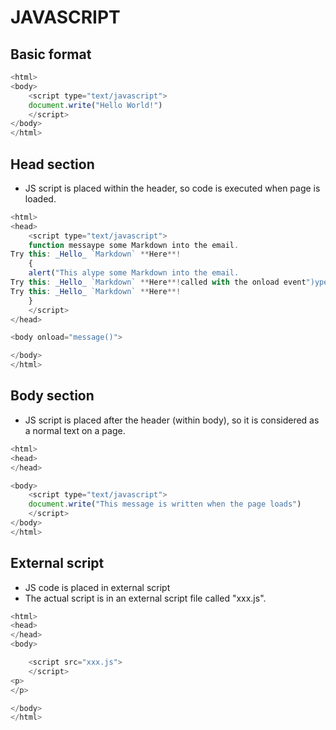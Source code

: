 # JAVASCRIPT

## Basic format
```javascript
<html>
<body>
    <script type="text/javascript">
    document.write("Hello World!")
    </script>
</body>
</html>
```

## Head section
- JS script is placed within the header, so code is executed when page is loaded.

```javascript
<html>
<head>
    <script type="text/javascript">
    function messaype some Markdown into the email.
Try this: _Hello_ `Markdown` **Here**!
    {
    alert("This alype some Markdown into the email.
Try this: _Hello_ `Markdown` **Here**!called with the onload event")ype some Markdown into the email.
Try this: _Hello_ `Markdown` **Here**!
    }
    </script>
</head>

<body onload="message()">

</body>
</html>
```
## Body section
- JS script is placed after the header (within body), so it is considered as a normal text on a page.

```javascript
<html>
<head>
</head>

<body>
    <script type="text/javascript">
    document.write("This message is written when the page loads")
    </script>
</body>
</html>
```

## External script
- JS code is placed in external script
- The actual script is in an external script file called "xxx.js".
```javascript
<html>
<head>
</head>
<body>

    <script src="xxx.js">
    </script>
<p>
</p>

</body>
</html>
```


